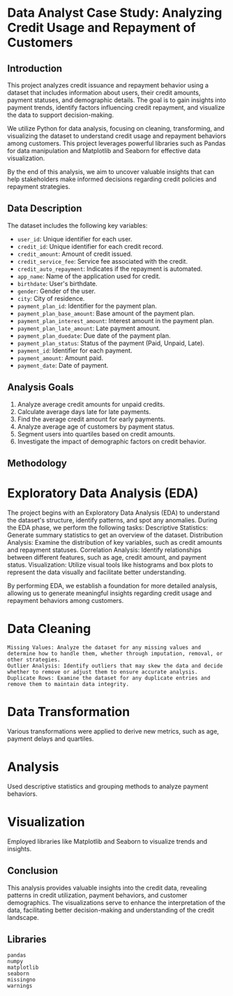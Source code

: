 # Data Analyst Case Study: Analyzing Credit Usage and Repayment of Customers
## Introduction
This project analyzes credit issuance and repayment behavior using a dataset that includes information about users, their credit amounts, payment statuses, and demographic details. The goal is to gain insights into payment trends, identify factors influencing credit repayment, and visualize the data to support decision-making.

We utilize Python for data analysis, focusing on cleaning, transforming, and visualizing the dataset to understand credit usage and repayment behaviors among customers. This project leverages powerful libraries such as Pandas for data manipulation and Matplotlib and Seaborn for effective data visualization.

By the end of this analysis, we aim to uncover valuable insights that can help stakeholders make informed decisions regarding credit policies and repayment strategies.
## Data Description
The dataset includes the following key variables:
- `user_id`: Unique identifier for each user.
- `credit_id`: Unique identifier for each credit record.
- `credit_amount`: Amount of credit issued.
- `credit_service_fee`: Service fee associated with the credit.
- `credit_auto_repayment`: Indicates if the repayment is automated.
- `app_name`: Name of the application used for credit.
- `birthdate`: User's birthdate.
- `gender`: Gender of the user.
- `city`: City of residence.
- `payment_plan_id`: Identifier for the payment plan.
- `payment_plan_base_amount`: Base amount of the payment plan.
- `payment_plan_interest_amount`: Interest amount in the payment plan.
- `payment_plan_late_amount`: Late payment amount.
- `payment_plan_duedate`: Due date of the payment plan.
- `payment_plan_status`: Status of the payment (Paid, Unpaid, Late).
- `payment_id`: Identifier for each payment.
- `payment_amount`: Amount paid.
- `payment_date`: Date of payment.

## Analysis Goals
1. Analyze average credit amounts for unpaid credits.
2. Calculate average days late for late payments.
3. Find the average credit amount for early payments.
4. Analyze average age of customers by payment status.
5. Segment users into quartiles based on credit amounts.
6. Investigate the impact of demographic factors on credit behavior.

## Methodology
# Exploratory Data Analysis (EDA)
The project begins with an Exploratory Data Analysis (EDA) to understand the dataset's structure, identify patterns, and spot any anomalies. During the EDA phase, we perform the following tasks:
    Descriptive Statistics: Generate summary statistics to get an overview of the dataset.
    Distribution Analysis: Examine the distribution of key variables, such as credit amounts and repayment statuses.
    Correlation Analysis: Identify relationships between different features, such as age, credit amount, and payment status.
    Visualization: Utilize visual tools like histograms and box plots to represent the data visually and facilitate better understanding.

By performing EDA, we establish a foundation for more detailed analysis, allowing us to generate meaningful insights regarding credit usage and repayment behaviors among customers.
# Data Cleaning
    Missing Values: Analyze the dataset for any missing values and determine how to handle them, whether through imputation, removal, or other strategies.
    Outlier Analysis: Identify outliers that may skew the data and decide whether to remove or adjust them to ensure accurate analysis.
    Duplicate Rows: Examine the dataset for any duplicate entries and remove them to maintain data integrity.
# Data Transformation 
Various transformations were applied to derive new metrics, such as age, payment delays and quartiles.
# Analysis 
Used descriptive statistics and grouping methods to analyze payment behaviors.
# Visualization
Employed libraries like Matplotlib and Seaborn to visualize trends and insights.

## Conclusion
This analysis provides valuable insights into the credit data, revealing patterns in credit utilization, payment behaviors, and customer demographics. The visualizations serve to enhance the interpretation of the data, facilitating better decision-making and understanding of the credit landscape.

## Libraries
    pandas
    numpy
    matplotlib
    seaborn
    missingno
    warnings

